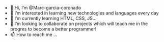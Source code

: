 - 👋 Hi, I’m @Marc-garcia-coronado
- 👀 I’m interested in learning new technologies and languages every day
- 🌱 I’m currently learning HTML, CSS, JS...
- 💞️ I’m looking to collaborate on projects which will teach me in the progres to become a better programmer!
- 📫 How to reach me ...

<!---
Marc-garcia-coronado/Marc-garcia-coronado is a ✨ special ✨ repository because its `README.md` (this file) appears on your GitHub profile.
You can click the Preview link to take a look at your changes.
--->

